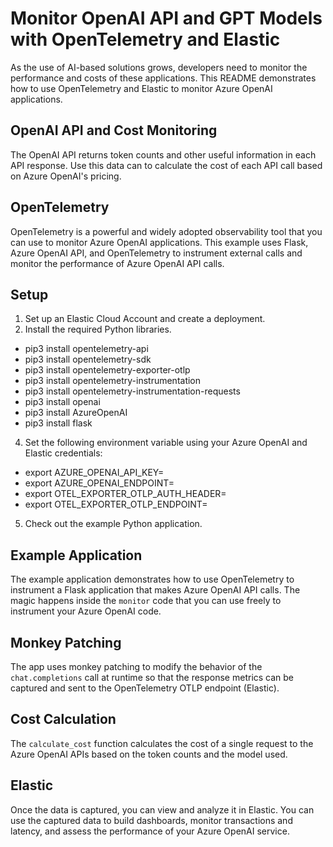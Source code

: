 # Monitor OpenAI API and GPT Models with OpenTelemetry and Elastic

As the use of AI-based solutions grows, developers need to monitor the performance and costs of these applications. This README demonstrates how to use OpenTelemetry and Elastic to monitor Azure OpenAI applications.

## OpenAI API and Cost Monitoring

The OpenAI API returns token counts and other useful information in each API response. Use this data can to calculate the cost of each API call based on Azure OpenAI's pricing.

## OpenTelemetry

OpenTelemetry is a powerful and widely adopted observability tool that you can use to monitor Azure OpenAI applications. This example uses Flask, Azure OpenAI API, and OpenTelemetry to instrument external calls and monitor the performance of Azure OpenAI API calls.

## Setup

1. Set up an Elastic Cloud Account and create a deployment.
2. Install the required Python libraries.

 - pip3 install opentelemetry-api
 - pip3 install opentelemetry-sdk
 - pip3 install opentelemetry-exporter-otlp
 - pip3 install opentelemetry-instrumentation
 - pip3 install opentelemetry-instrumentation-requests
 - pip3 install openai
 - pip3 install AzureOpenAI
 - pip3 install flask

4. Set the following environment variable using your Azure OpenAI and Elastic credentials:

- export AZURE_OPENAI_API_KEY=<your-Azure-OpenAI-API-key>
- export AZURE_OPENAI_ENDPOINT=<your-Azure-OpenAI-endpoint>
- export OTEL_EXPORTER_OTLP_AUTH_HEADER=<your-otel-exporter-auth-header>
- export OTEL_EXPORTER_OTLP_ENDPOINT=<your-otel-exporter-endpoint>

5. Check out the example Python application.

## Example Application

The example application demonstrates how to use OpenTelemetry to instrument a Flask application that makes Azure OpenAI API calls. The magic happens inside the `monitor` code that you can use freely to instrument your Azure OpenAI code.

## Monkey Patching

The app uses monkey patching to modify the behavior of the `chat.completions` call at runtime so that the response metrics can be captured and sent to the OpenTelemetry OTLP endpoint (Elastic).

## Cost Calculation

The `calculate_cost` function calculates the cost of a single request to the Azure OpenAI APIs based on the token counts and the model used.

## Elastic

Once the data is captured, you can view and analyze it in Elastic. You can use the captured data to build dashboards, monitor transactions and latency, and assess the performance of your Azure OpenAI service.

